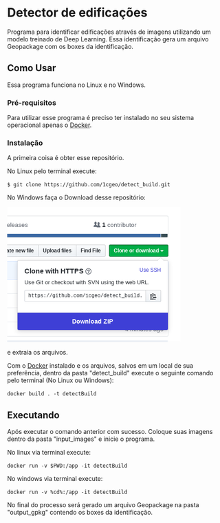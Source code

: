 # Detector de edificações

Programa para identificar edificações através de imagens utilizando um modelo treinado de Deep Learning. Essa identificação gera um arquivo Geopackage com os boxes da identificação.

## Como Usar

Essa programa funciona no Linux e no Windows.

### Pré-requisitos

Para utilizar esse programa é preciso ter instalado no seu sistema operacional apenas o
[Docker](https://docs.docker.com/install/).

### Instalação

A primeira coisa é obter esse repositório.

No Linux pelo terminal execute:
```
$ git clone https://github.com/1cgeo/detect_build.git
```
No Windows faça o Download desse repositório:

![](doc_img/download.png)

e extraia os arquivos.

Com o [Docker](https://docs.docker.com/install/) instalado e os arquivos, salvos em um local de sua preferência, dentro da pasta "detect_build" execute o seguinte comando pelo terminal (No Linux ou Windows):

```
docker build . -t detectBuild
```

## Executando

Após executar o comando anterior com sucesso. Coloque suas imagens dentro da pasta "input_images" e inicie o programa.

No linux via terminal execute:

```
docker run -v $PWD:/app -it detectBuild
```

No windows via terminal execute:

```
docker run -v %cd%:/app -it detectBuild
```

No final do processo será gerado um arquivo Geopackage na pasta "output_gpkg" contendo os boxes da identificação.